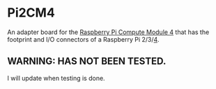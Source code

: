# Pi2CM4
An adapter board for the [Raspberry Pi Compute Module 4](https://datasheets.raspberrypi.com/cm4/cm4-datasheet.pdf) that has the footprint and I/O connectors of a Raspberry Pi 2/3/[4](https://datasheets.raspberrypi.com/rpi4/raspberry-pi-4-product-brief.pdf).

## WARNING: HAS NOT BEEN TESTED.
I will update when testing is done.

